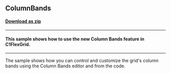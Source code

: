 ## ColumnBands
#### [Download as zip](https://grapecity.github.io/DownGit/#/home?url=https://github.com/GrapeCity/ComponentOne-WinForms-Samples/tree/master/NetFramework\FlexGrid\VB\ColumnBands)
____
#### This sample shows how to use the new Column Bands feature in C1FlexGrid.
____
The sample shows how you can control and customize the grid's column bands using the Column Bands editor and from the code.
